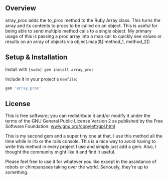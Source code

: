 Overview
--------

array_proc adds the to_proc method to the Ruby Array class. This turns the array and its contents to procs to be called on an object.
This is useful for being able to send multiple method calls to a single object. My primary usage of this is passing a proc array into a map call to quickly see values or results on an array of objects via object.map(&[:method_1, method_2]) 

Setup & Installation
--------------------

Install with `[sudo] gem install array_proc`

Include it in your project's `Gemfile`:

``` ruby
gem 'array_proc'
```

License
---------

This is free software; you can redistribute it and/or modify it under the terms of the GNU General Public License Version 2 as published by the Free Software Foundation: www.gnu.org/copyleft/gpl.html

This is my second gem and a super tiny one at that. I use this method all the time while in irb or the rails console. This is a nice way to avoid having to write this method in every project I use and simply just add a gem. Also, I thought the community might like it and find it useful.

Please feel free to use it for whatever you like except in the assistance of robots or chimpanzees taking over the world. Seriously, they're up to something.